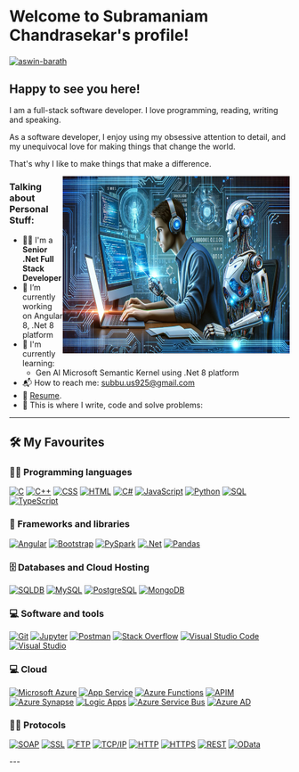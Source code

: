 
# Welcome to Subramaniam Chandrasekar's profile!

<a href="https://www.linkedin.com/in/subramaniam-chandrasekar-9a276079/" target="_blank"><img align="center" src="https://raw.githubusercontent.com/rahuldkjain/github-profile-readme-generator/master/src/images/icons/Social/linked-in-alt.svg" alt="aswin-barath" height="30" width="40" /></a>
&nbsp;

## Happy to see you here!

I am a full-stack software developer. I love programming, reading, writing and speaking.

As a software developer, I enjoy using my obsessive attention to detail, and my unequivocal love for making things that change the world.

That's why I like to make things that make a difference.

<img align="right" alt="png" src="https://github.com/SubbuChand1903/SubbuChand1903/blob/master/1708037630649.png?raw=true" width="408" height="318" />

### Talking about Personal Stuff:

- 👨‍🎓 I'm a **Senior .Net Full Stack Developer**
- 🔭 I’m currently working on Angular 8, .Net 8 platform
- 🌱 I'm currently learning:
  - Gen AI Microsoft Semantic Kernel using .Net 8 platform
- 📬 How to reach me: [subbu.us925@gmail.com](mailto:subbu.us925@gmail.com)
- 📝 [Resume](https://drive.google.com/file/d/1EHBOLG5TssyyLF761GKEx3daya_hb071/view?usp=sharing).
- 💪 This is where I write, code and solve problems:
  
---

## 🛠️ My Favourites

### 👨‍💻 Programming languages

<p>
    <a href="#"><img alt="C" src="https://custom-icon-badges.herokuapp.com/badge/C-03599C.svg?logo=c-in-hexagon&logoColor=white"></a>
    <a href="#"><img alt="C++" src="https://custom-icon-badges.herokuapp.com/badge/C++-9C033A.svg?logo=cpp2&logoColor=white"></a>
    <a href="#"><img alt="CSS" src="https://img.shields.io/badge/CSS-1572B6.svg?logo=css3&logoColor=white"></a>
    <a href="#"><img alt="HTML" src="https://img.shields.io/badge/HTML-E34F26.svg?logo=html5&logoColor=white"></a>
    <a href="#"><img alt="C#" src="https://img.shields.io/badge/C#-E34F26.svg?logo=c#5&logoColor=white"></a>
    <a href="#"><img alt="JavaScript" src="https://img.shields.io/badge/JavaScript-F7DF1E.svg?logo=javascript&logoColor=black"></a>
    <a href="#"><img alt="Python" src="https://img.shields.io/badge/Python-14354C.svg?logo=python&logoColor=white"></a>
    <a href="#"><img alt="SQL" src="https://custom-icon-badges.herokuapp.com/badge/SQL-025E8C.svg?logo=database&logoColor=white"></a>
    <a href="#"><img alt="TypeScript" src="https://img.shields.io/badge/TypeScript-007ACC.svg?logo=typescript&logoColor=white"></a>
</p>

### 🧰 Frameworks and libraries

<p>
    <a href="#"><img alt="Angular" src="https://img.shields.io/badge/-Angular-00979D?logo=Angular&logoColor=white"></a>
    <a href="#"><img alt="Bootstrap" src="https://img.shields.io/badge/Bootstrap-7952B3.svg?logo=bootstrap&logoColor=white"></a>
    <a href="#"><img alt="PySpark" src="https://img.shields.io/badge/PySpark-404d59.svg?logo=pyspark&logoColor=white"></a>
    <a href="#"><img alt=".Net" src="https://img.shields.io/badge/.Net-007396.svg?logo=&logoColor=white"></a>
    <a href="#"><img alt="Pandas" src="https://img.shields.io/badge/Pandas-150458.svg?logo=pandas&logoColor=white"></a>
</p>

### 🗄️ Databases and Cloud Hosting

<p>
    <a href="#"><img alt="SQLDB" src ="https://img.shields.io/badge/SQLDB-4ea94b.svg?logo=sqldb&logoColor=white"></a>
    <a href="#"><img alt="MySQL" src="https://img.shields.io/badge/MySQL-00f.svg?logo=mysql&logoColor=white"></a>
    <a href="#"><img alt="PostgreSQL" src ="https://img.shields.io/badge/PostgreSQL-316192.svg?logo=postgresql&logoColor=white"></a>
  <a href="#"><img alt="MongoDB" src ="https://img.shields.io/badge/MongoDB-4ea94b.svg?logo=mongodb&logoColor=white"></a>
</p>

### 💻 Software and tools

<p>
    <a href="#"><img alt="Git" src="https://img.shields.io/badge/Git-F05033.svg?logo=git&logoColor=white"></a>
    <a href="#"><img alt="Jupyter" src="https://img.shields.io/badge/Jupyter-F37626.svg?logo=Jupyter&logoColor=white"></a>
    <a href="#"><img alt="Postman" src="https://img.shields.io/badge/Postman-FF6C37?logo=postman&logoColor=white"></a>
    <a href="#"><img alt="Stack Overflow" src="https://img.shields.io/badge/-Stack%20Overflow-FE7A16?logo=stack-overflow&logoColor=white"></a>
    <a href="#"><img alt="Visual Studio Code" src="https://img.shields.io/badge/Visual%20Studio%20Code-0078d7.svg?logo=visual-studio-code&logoColor=white"></a>
    <a href="#"><img alt="Visual Studio" src="https://img.shields.io/badge/Visual%20Studio-0078d7.svg?logo=visual-studio&logoColor=white"></a>
</p>

### 💻 Cloud
<p>
  <a href="#"><img alt="Microsoft Azure" src="https://img.shields.io/badge/Microsoft%20Azure-0078d7.svg?logo=microsoft-azure&logoColor=white"></a>
  <a href="#"><img alt="App Service" src="https://img.shields.io/badge/App%20Service-0078d7.svg?logo=app-service&logoColor=white"></a>
  <a href="#"><img alt="Azure Functions" src="https://img.shields.io/badge/Azure%20Functions-0078d7.svg?logo=azure-functions&logoColor=white"></a>
  <a href="#"><img alt="APIM" src="https://img.shields.io/badge/APIM-0078d7.svg?logo=apim&logoColor=white"></a>
  <a href="#"><img alt="Azure Synapse" src="https://img.shields.io/badge/Azure%20Synapse-0078d7.svg?logo=azure-synapse&logoColor=white"></a>
  <a href="#"><img alt="Logic Apps" src="https://img.shields.io/badge/Logic%20Apps-0078d7.svg?logo=logic-apps&logoColor=white"></a>
  <a href="#"><img alt="Azure Service Bus" src="https://img.shields.io/badge/Azure%20Service%20Bus-0078d7.svg?logo=azure-service-bus&logoColor=white"></a>
  <a href="#"><img alt="Azure AD" src="https://img.shields.io/badge/Azure%20AD-0078d7.svg?logo=azure-ad&logoColor=white"></a>
</p>

### 👨‍💻 Protocols
<p>
  <a href="#"><img alt="SOAP" src ="https://img.shields.io/badge/SOAP-4ea94b.svg?logo=soap&logoColor=white"></a>
  <a href="#"><img alt="SSL" src ="https://img.shields.io/badge/SSL-4ea94b.svg?logo=ssl&logoColor=white"></a>
  <a href="#"><img alt="FTP" src ="https://img.shields.io/badge/FTP-4ea94b.svg?logo=ftp&logoColor=white"></a>
  <a href="#"><img alt="TCP/IP" src ="https://img.shields.io/badge/TCP/IP-4ea94b.svg?logo=tcp/ip&logoColor=white"></a>
  <a href="#"><img alt="HTTP" src="https://img.shields.io/badge/HTTP-0078d7.svg?logo=http&logoColor=white"></a>
  <a href="#"><img alt="HTTPS" src="https://img.shields.io/badge/HTTPS-0078d7.svg?logo=https&logoColor=white"></a>
  <a href="#"><img alt="REST" src="https://img.shields.io/badge/REST-0078d7.svg?logo=rest&logoColor=white"></a>
  <a href="#"><img alt="OData" src="https://img.shields.io/badge/OData-0078d7.svg?logo=rest&logoColor=white"></a>
</p>
---
